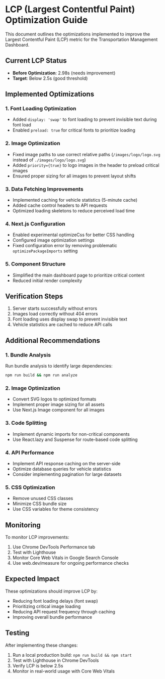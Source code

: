 # LCP (Largest Contentful Paint) Optimization Guide

This document outlines the optimizations implemented to improve the Largest Contentful Paint (LCP) metric for the Transportation Management Dashboard.

## Current LCP Status
- **Before Optimization**: 2.98s (needs improvement)
- **Target**: Below 2.5s (good threshold)

## Implemented Optimizations

### 1. Font Loading Optimization
- Added `display: 'swap'` to font loading to prevent invisible text during font load
- Enabled `preload: true` for critical fonts to prioritize loading

### 2. Image Optimization
- Fixed image paths to use correct relative paths (`/images/logo/logo.svg` instead of `./images/logo/logo.svg`)
- Added `priority={true}` to logo images in the header to preload critical images
- Ensured proper sizing for all images to prevent layout shifts

### 3. Data Fetching Improvements
- Implemented caching for vehicle statistics (5-minute cache)
- Added cache control headers to API requests
- Optimized loading skeletons to reduce perceived load time

### 4. Next.js Configuration
- Enabled experimental optimizeCss for better CSS handling
- Configured image optimization settings
- Fixed configuration error by removing problematic `optimizePackageImports` setting

### 5. Component Structure
- Simplified the main dashboard page to prioritize critical content
- Reduced initial render complexity

## Verification Steps

1. Server starts successfully without errors
2. Images load correctly without 404 errors
3. Font loading uses display swap to prevent invisible text
4. Vehicle statistics are cached to reduce API calls

## Additional Recommendations

### 1. Bundle Analysis
Run bundle analysis to identify large dependencies:
```bash
npm run build && npm run analyze
```

### 2. Image Optimization
- Convert SVG logos to optimized formats
- Implement proper image sizing for all assets
- Use Next.js Image component for all images

### 3. Code Splitting
- Implement dynamic imports for non-critical components
- Use React.lazy and Suspense for route-based code splitting

### 4. API Performance
- Implement API response caching on the server-side
- Optimize database queries for vehicle statistics
- Consider implementing pagination for large datasets

### 5. CSS Optimization
- Remove unused CSS classes
- Minimize CSS bundle size
- Use CSS variables for theme consistency

## Monitoring

To monitor LCP improvements:
1. Use Chrome DevTools Performance tab
2. Test with Lighthouse
3. Monitor Core Web Vitals in Google Search Console
4. Use web.dev/measure for ongoing performance checks

## Expected Impact

These optimizations should improve LCP by:
- Reducing font loading delays (font swap)
- Prioritizing critical image loading
- Reducing API request frequency through caching
- Improving overall bundle performance

## Testing

After implementing these changes:
1. Run a local production build: `npm run build && npm start`
2. Test with Lighthouse in Chrome DevTools
3. Verify LCP is below 2.5s
4. Monitor in real-world usage with Core Web Vitals